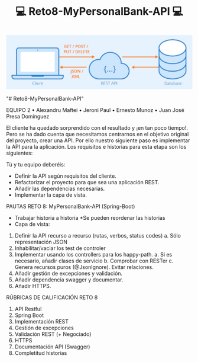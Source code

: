 # <h1 align="center">💻 Reto8-MyPersonalBank-API 💻</h1>

<!-- PROJECT LOGO -->
<br />
<div align="center">
  <a href="https://github.com/Juan-JosePresaDominguez/Reto8-MyPersonalBank-API">
    <img src="MyPersonalBankAPI/docs/API REST.png" alt="Logo">
  </a>
  <!-- <h3 align="center">API REST</h3> -->
</div>

"# Reto8-MyPersonalBank-API" 

EQUIPO 2
• Alexandru Maftei
• Jeroni Paul
• Ernesto Munoz
• Juan José Presa Domínguez

El cliente ha quedado sorprendido con el resultado y ¡en tan poco tiempo!. Pero se ha dado cuenta que necesitamos centrarnos en el objetivo original del proyecto, crear una API.
Por ello nuestro siguiente paso es implementar la API para la aplicación.
Los requisitos e historias para esta etapa son los siguientes:

Tú y tu equipo deberéis:
- Definir la API según requisitos del cliente.
- Refactorizar el proyecto para que sea una aplicación REST.
- Añadir las dependencias necesarias.
- Implementar la capa de vista.

PAUTAS RETO 8: MyPersonalBank-API (Spring-Boot)
- Trabajar historia a historia
*Se pueden reordenar las historias
- Capa de vista:
1. Definir la API recurso a recurso (rutas, verbos, status codes)
	a. Sólo representación JSON
2. Inhabilitar/vaciar los test de controler
3. Implementar usando los controllers para los happy-path.
	a. Si es necesario, añadir clases de servicio
	b. Comprobar con RESTer
	c. Genera recursos puros (@JsonIgnore). Evitar relaciones.
4. Añadir gestión de excepciones y validación.
5. Añadir dependencia swagger y documentar.
6. Añadir HTTPS.

RÚBRICAS DE CALIFICACIÓN RETO 8
1. API Restful
2. Spring Boot
3. Implementación REST
4. Gestión de excepciones
5. Validación REST (+ Negociado)
6. HTTPS
7. Documentación API (Swagger)
8. Completitud historias
